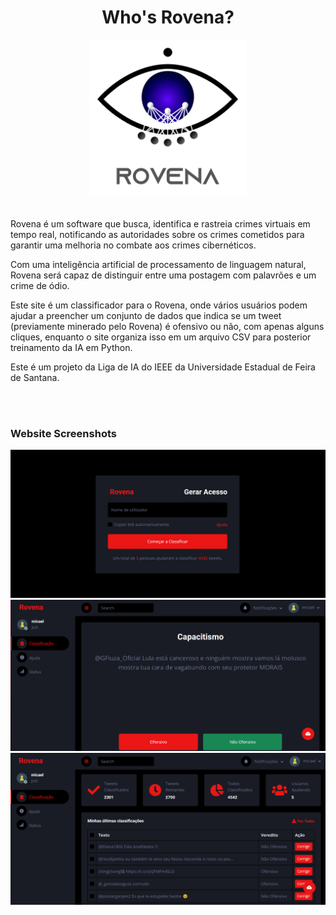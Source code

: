 <div align="center">

# Who's Rovena?

<img src="https://raw.githubusercontent.com/micaelmz/micaelmz/main/images/rovena.png" width="50%"></img>

<br>
</div>
Rovena é um software que busca, identifica e rastreia crimes virtuais em tempo real, notificando as autoridades sobre os crimes cometidos para garantir uma melhoria no combate aos crimes cibernéticos.

Com uma inteligência artificial de processamento de linguagem natural, Rovena será capaz de distinguir entre uma postagem com palavrões e um crime de ódio.

Este site é um classificador para o Rovena, onde vários usuários podem ajudar a preencher um conjunto de dados que indica se um tweet (previamente minerado pelo Rovena) é ofensivo ou não, com apenas alguns cliques, enquanto o site organiza isso em um arquivo CSV para posterior treinamento da IA em Python.

Este é um projeto da Liga de IA do IEEE da Universidade Estadual de Feira de Santana.

<br><br>
### Website Screenshots

<img src="https://raw.githubusercontent.com/micaelmz/micaelmz/main/images/treinamento-rovena/treinamento-rovena-screenshot.png">
<br>
<img src="https://raw.githubusercontent.com/micaelmz/micaelmz/main/images/treinamento-rovena/treinamento-rovena-screenshot2.png">
<br>
<img src="https://raw.githubusercontent.com/micaelmz/micaelmz/main/images/treinamento-rovena/treinamento-rovena-screenshot3.png">

